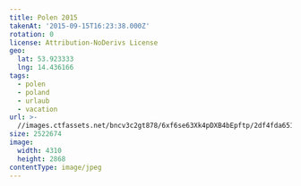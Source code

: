 ```yaml
---
title: Polen 2015
takenAt: '2015-09-15T16:23:38.000Z'
rotation: 0
license: Attribution-NoDerivs License
geo:
  lat: 53.923333
  lng: 14.436166
tags:
  - polen
  - poland
  - urlaub
  - vacation
url: >-
  //images.ctfassets.net/bncv3c2gt878/6xf6se63Xk4pDXB4bEpftp/2df4fda651deb7036732a3b03d1ba238/polen-2015_25862766031_o
size: 2522674
image:
  width: 4310
  height: 2868
contentType: image/jpeg
---
```


